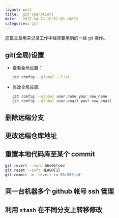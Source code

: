```yaml
---
layout: post
title:  git operations
date:   2017-04-24 10:51:00 +0800
categories: git
---
```


这篇文章用来记录工作中经常要用到的一些 git 操作。

## git(全局)设置

- 查看全局设置：
  
  ```bash
  git config --global --list
  ```

- 修改全局设置:

  ```bash
  git config --global user.name your_new_name
  git config --global user.email your_new_email
  ```

## 删除远端分支

## 更改远端仓库地址

## 重置本地代码库至某个 commit

```bash
git revert --hard 56e05fced
git reset --soft HEAD@{1}
git commit -m 'revert to 56e05fced'
```

## 同一台机器多个 github 帐号 ssh 管理

## 利用 `stash` 在不同分支上转移修改
